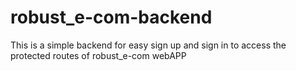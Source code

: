 # robust_e-com-backend

This is a simple backend for easy sign up and sign in to access the protected routes of robust_e-com webAPP
